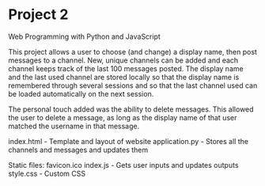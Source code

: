 # Project 2

Web Programming with Python and JavaScript

This project allows a user to choose (and change) a display name,
then post messages to a channel. New, unique channels can be added
and each channel keeps track of the last 100 messages posted.
The display name and the last used channel are stored locally so that
the display name is remembered through several sessions and so that the
last channel used can be loaded automatically on the next session.

The personal touch added was the ability to delete messages.
This allowed the user to delete a message, as long as the display name of
that user matched the username in that message.

index.html - Template and layout of website
application.py - Stores all the channels and messages and updates them

Static files:
favicon.ico
index.js - Gets user inputs and updates outputs
style.css - Custom CSS